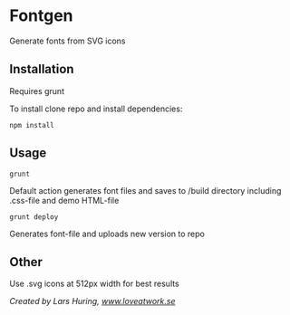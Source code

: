 # Fontgen
Generate fonts from SVG icons

## Installation
Requires grunt

To install clone repo and install dependencies:
```
npm install
```

## Usage

```
grunt
```
Default action generates font files and saves to /build directory including .css-file and demo HTML-file

```
grunt deploy
```
Generates font-file and uploads new version to repo

## Other
Use .svg icons at 512px width for best results

*Created by Lars Huring, www.loveatwork.se*


